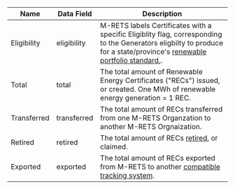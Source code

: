 | Name | Data Field  | Description  |
|---------------------------|--------------------------------------|-------------------------------------------------------------------------------------------------------------------------------------------------------|
|Eligibility|eligibility|M-RETS labels Certificates with a specific Eligiblity flag, corresponding to the Generators eligbilty to produce for a state/province's [renewable portfolio standard.](https://mrets.github.io/Operating-Procedures/appendixb1).|
|Total|total|The total amount of Renewable Energy Certificates ("RECs") issued, or created. One MWh of renewable energy generation = 1 REC.|
|Transferred|transferred|The total amount of RECs transferred from one M-RETS Organzation to another M-RETS Orgnaization.|
|Retired|retired|The total amount of RECs [retired](https://mrets.github.io/Operating-Procedures/section4.2.5), or claimed.|
|Exported|exported|The total amount of RECs exported from M-RETS to another [compatible tracking system](https://www.mrets.org/registries/).|
